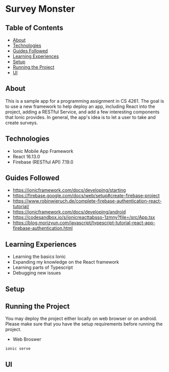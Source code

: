 # Survey Monster

## Table of Contents
* [About](#about)
* [Technologies](#technologies)
* [Guides Followed](#guides-followed)
* [Learning Experiences](#learing-experiences)
* [Setup](#setup)
* [Running the Project](#running-the-project)
* [UI](#UI)

## About
This is a sample app for a programming assignment in CS 4261. The goal is to use a new framework to help deploy an app, including React into the project, adding a RESTful Service, and add a few interesting components that Ionic provides. In general, the app's idea is to let a user to take and create surveys.

## Technologies
- Ionic Mobile App Framework
- React 16.13.0
- Firebase (RESTful API) 7.19.0

## Guides Followed
- https://ionicframework.com/docs/developing/starting
- https://firebase.google.com/docs/web/setup#create-firebase-project
- https://www.robinwieruch.de/complete-firebase-authentication-react-tutorial/
- https://ionicframework.com/docs/developing/android
- https://codesandbox.io/s/ionicreacttabsso-1zmny?file=/src/App.tsx
- https://blog.morizyun.com/javascript/typescript-tutorial-react-app-firebase-authentication.html

## Learning Experiences
- Learning the basics Ionic
- Expanding my knowledge on the React framework
- Learning parts of Typescript
- Debugging new issues

## Setup

## Running the Project
You may deploy the project either locally on web browser or on android. Please make sure that you have the setup requirements before running the project.

- Web Broswer
```
ionic serve
```

## UI
